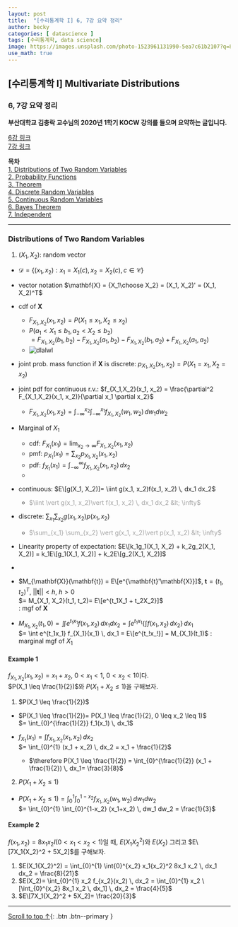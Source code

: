 ```yaml
---
layout: post
title:  "[수리통계학 I] 6, 7강 요약 정리"
author: becky
categories: [ datascience ]
tags: [수리통계학, data science]
image: https://images.unsplash.com/photo-1523961131990-5ea7c61b2107?q=80&w=1974&auto=format&fit=crop&ixlib=rb-4.0.3&ixid=M3wxMjA3fDB8MHxwaG90by1wYWdlfHx8fGVufDB8fHx8fA%3D%3D
use_math: true
---
```


## [수리통계학 I] Multivariate Distributions  
### 6, 7강 요약 정리  

**부산대학교 김충락 교수님의 2020년 1학기 KOCW 강의를 들으며 요약하는 글입니다.**  

[6강 링크](http://www.kocw.net/home/enrolment/enrolmentView.do?cid=7c789810ade43386&lid=82ee00e4daaee27b)  
[7강 링크](http://www.kocw.net/home/enrolment/enrolmentView.do?cid=7c789810ade43386&lid=884678081d449e34)  


**목차**  
[1. Distributions of Two Random Variables](#distributions-of-two-random-variables)  
[2. Probability Functions](#probability-functions)  
[3. Theorem](#Theorem)  
[4. Discrete Random Variables](#discrete-random-variables)  
[5. Continuous Random Variables](#continuous-random-variables)  
[6. Bayes Theorem](#bayes-theorem)  
[7. Independent](#independent)  

---   

### Distributions of Two Random Variables  

1. $(X_1, X_2)$: random vector  
  + $\mathscr{D}= \lbrace(x_1, x_2): x_1= X_1(c), x_2= X_2(c), c\in\mathscr{C}\rbrace$  
  + vector notation $\mathbf{X} = {X_1\choose X_2} = (X_1, X_2)' = (X_1, X_2)^T$  
  
  + cdf of $\mathbf{X}$  
    * $F_{X_1,X_2}(x_1, x_2) = P(X_1 \leq x_1, X_2 \leq x_2)$  
    * $P(a_1 < X_1 \leq b_1, a_2 < X_2 \leq b_2)$  
      $= F_{X_1,X_2}(b_1, b_2) - F_{X_1,X_2}(a_1, b_2) - F_{X_1,X_2}(b_1, a_2) + F_{X_1,X_2}(a_1, a_2)$  
    * ![dlalwl](https://i.imgur.com/Vu01lCi.jpeg)  
    
  
  + joint prob. mass function if $\mathbf{X}$ is discrete: $p_{X_1,X_2}(x_1, x_2) = P(X_1= x_1, X_2= x_2)$  
  + joint pdf for continuous r.v.: $f_{X_1,X_2}(x_1, x_2) = \frac{\partial^2 F_{X_1,X_2}(x_1, x_2)}{\partial x_1 \partial x_2}$  
    * $F_{X_1,X_2}(x_1, x_2) = \int_{-\infty}^{x_2} \int_{-\infty}^{x_1} f_{X_1,X_2}(w_1, w_2) \, dw_1 dw_2$  
    
  
  + Marginal of $X_1$  
    * cdf: $F_{X_1}(x_1)= \lim_{x_2 \to \infty} F_{X_1,X_2}(x_1, x_2)$  
    * pmf: $p_{X_1}(x_1)= \sum_{x_2} p_{X_1,X_2}(x_1, x_2)$  
    * pdf: $f_{X_1}(x_1)= \int_{-\infty}^{\infty} f_{X_1,X_2}(x_1, x_2) \, dx_2$  
    
    -
  
  + continuous: $E\[g(X_1, X_2)]= \iint g(x_1, x_2)f(x_1, x_2) \, dx_1 dx_2$  
    * <span style='color:#A2A2A2'> $\iint \vert g(x_1, x_2)\vert f(x_1, x_2) \, dx_1 dx_2 &lt; \infty$ </span>  
  
  + discrete: $\sum_{x_1} \sum_{x_2} g(x_1, x_2)p(x_1, x_2)$  
    + <span style='color:#A2A2A2'> $\sum_{x_1} \sum_{x_2} \vert g(x_1, x_2)\vert p(x_1, x_2) &lt; \infty$ </span>  
  
    
  + Linearity property of expectation: $E\[k_1g_1(X_1, X_2) + k_2g_2(X_1, X_2)] = k_1E\[g_1(X_1, X_2)] + k_2E\[g_2(X_1, X_2)]$  
  
  -
  
  + $M_{\mathbf{X}}(\mathbf{t}) = E\[e^{\mathbf{t}'\mathbf{X}}]$,  $\mathbf{t}= (t_1, t_2)^T$,  $||\mathbf{t}|| < h$,  $h>0$  
    $= M_{X_1, X_2}(t_1, t_2)= E\[e^{t_1X_1 + t_2X_2}]$  
    : mgf of $\mathbf{X}$  
    
  + $M_{X_1, X_2}(t_1, 0) = \iint e^{t_1x_1}f(x_1, x_2) \, dx_1dx_2 = \int e^{t_1x_1} \lbrace\int f(x_1, x_2) \, dx_2\rbrace \, dx_1$  
    $= \int e^{t_1x_1} f_{X_1}(x_1) \, dx_1 = E\[e^{t_!x_!}] = M_{X_1}(t_1)$ : marginal mgf of $X_1$  
    
    
  
#### Example 1  

$f_{X_1,X_2}(x_1, x_2)= x_1 + x_2$,  $0 < x_1 < 1$,  $0 < x_2 < 1$이다.  
$P(X_1 \leq \frac{1}{2})$와 $P(X_1 + X_2 \leq 1)$을 구해보자.  

1. $P(X_1 \leq \frac{1}{2})$  
  * $P(X_1 \leq \frac{1}{2})= P(X_1 \leq \frac{1}{2}, 0 \leq x_2 \leq 1)$  
    $= \int_{0}^{\frac{1}{2}} f_1(x_1) \, dx_1$  
  * $f_{X_1}(x_1) = \int f_{X_1,X_2}(x_1, x_2) \, dx_2$  
    $= \int_{0}^{1} (x_1 + x_2) \, dx_2 = x_1 + \frac{1}{2}$  
  
    * $\therefore P(X_1 \leq \frac{1}{2}) = \int_{0}^{\frac{1}{2}} (x_1 + \frac{1}{2}) \, dx_1= \frac{3}{8}$  
  

2. $P(X_1 + X_2 \leq 1)$  
  * $P(X_1 + X_2 \leq 1)= \int_{0}^{1} \int_{0}^{1-x_2} f_{X_1,X_2}(w_1, w_2) \, dw_1 dw_2$  
    $= \int_{0}^{1} \int_{0}^{1-x_2} (x_1+x_2) \, dw_1 dw_2 = \frac{1}{3}$  
  


#### Example 2  

$f(x_1, x_2)= 8x_1x_2I(0 < x_1 < x_2 < 1)$일 때, $E(X_1{X_2}^2)$와 $E(X_2)$ 그리고 $E\[7X_1{X_2}^2 + 5X_2]$를 구해보자.  

1. $E(X_1{X_2}^2) = \int_{0}^{1} \int{0}^{x_2} x_1{x_2}^2 8x_1 x_2 \, dx_1 dx_2 = \frac{8}{21}$  
2. $E(X_2)= \int_{0}^{1} x_2 f_{x_2}(x_2) \, dx_2 = \int_{0}^{1} x_2 \[\int_{0}^{x_2} 8x_1 x_2 \, dx_1] \, dx_2 = \frac{4}{5}$  
3. $E\[7X_1{X_2}^2 + 5X_2]= \frac{20}{3}$  










---  

[Scroll to top ↑](#){: .btn .btn--primary }  







